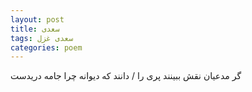 ```yaml
---
layout: post
title: سعدی
tags: سعدی غزل
categories: poem
---
```


گر مدعیان نقش ببینند پری را / دانند که دیوانه چرا جامه دریدست
